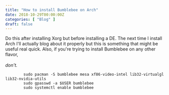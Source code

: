 ```yaml
---
title: "How to install Bumblebee on Arch"
date: 2018-10-29T00:00:00Z
categories: [ "Blog" ]
draft: false
---
```


Do this after installing Xorg but before installing a DE. The next time
I install Arch I\'ll actually blog about it properly but this is
something that might be useful real quick. Also, if you\'re trying to
install Bumblebee on any other flavor,\
\
*don\'t.*

```
        sudo pacman -S bumblebee mesa xf86-video-intel lib32-virtualgl lib32-nvidia-utils
        sudo gpasswd -a $USER bumblebee
        sudo systemctl enable bumblebee
```
